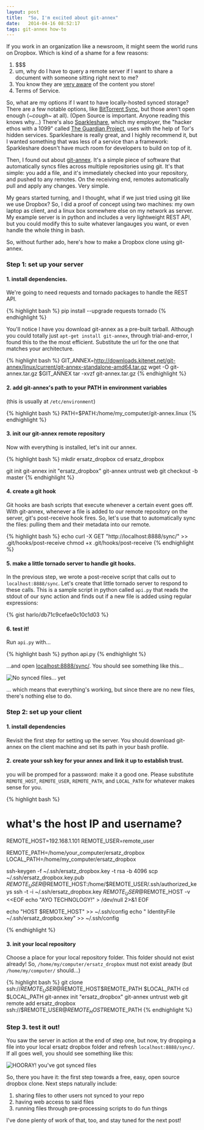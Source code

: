 ```yaml
---
layout: post
title:  "So, I'm excited about git-annex"
date:   2014-04-16 08:52:17
tags: git-annex how-to
---
```


If you work in an organization like a newsroom, it might seem the world runs on Dropbox.  Which is kind of a shame for a few reasons:

1. $$$
2. um, why do I have to query a remote server if I want to share a document with someone sitting right next to me?
3. You know they are [very aware][db_uh-oh] of the content you store!
4. Terms of Service.

So, what are my options if I want to have locally-hosted synced storage?  There are a few notable options, like [BitTorrent Sync][bts_link], but those aren't open enough (*~cough~* at all).  (Open Source is important.  Anyone reading this knows why...)  There's also [Sparkleshare][spkl_link], which my employer, the "hacker ethos with a 1099" called [The Guardian Project][gp_link], uses with the help of Tor's hidden services.  Sparkleshare is really great, and I highly recommend it, but I wanted something that was less of a service than a framework: Sparkleshare doesn't have much room for developers to build on top of it.

Then, I found out about [git-annex][ga_link].  It's a simple piece of software that automatically syncs files across multiple repositories using git.  It's that simple: you add a file, and it's immediately checked into your repository, and pushed to any remotes.  On the receiving end, remotes automatically pull and apply any changes.  Very simple.

My gears started turning, and I thought, what if we just tried using git like we use Dropbox?  So, I did a proof of concept using two machines: my own laptop as client, and a linux box somewhere else on my network as server.  My example server is in python and includes a very lightweight REST API, but you could modify this to suite whatever langauges you want, or even handle the whole thing in bash.

So, without further ado, here's how to make a Dropbox clone using git-annex.

### Step 1: set up your server

#### 1. install dependencies.

We're going to need requests and tornado packages to handle the REST API.
  
{% highlight bash %}
pip install --upgrade requests tornado
{% endhighlight %}
  
You'll notice I have you download git-annex as a pre-built tarball. Although you could totally just `apt-get install git-annex`, through trial-and-error, I found this to the the most efficient.  Substitute the url for the one that matches your architecture.

{% highlight bash %}
GIT_ANNEX=http://downloads.kitenet.net/git-annex/linux/current/git-annex-standalone-amd64.tar.gz
wget -O git-annex.tar.gz $GIT_ANNEX
tar -xvzf git-annex.tar.gz
{% endhighlight %}

#### 2. add git-annex's path to your PATH in environment variables  

(this is usually at `/etc/environment`)

{% highlight bash %}
PATH=$PATH:/home/my_computer/git-annex.linux
{% endhighlight %}

#### 3. init our git-annex remote repository

Now with everything is installed, let's init our annex.

{% highlight bash %}
mkdir ersatz_dropbox
cd ersatz_dropbox

git init
git-annex init "ersatz_dropbox"
git-annex untrust web
git checkout -b master
{% endhighlight %}

#### 4. create a git hook

Git hooks are bash scripts that execute whenever a certain event goes off.  With git-annex, whenever a file is added to our remote repository on the server, git's post-receive hook fires.  So, let's use that to automatically sync the files: pulling them and their metadata into our remote.

{% highlight bash %}
echo curl -X GET "http://localhost:8888/sync/" >> .git/hooks/post-receive
chmod +x .git/hooks/post-receive
{% endhighlight %}

#### 5. make a little tornado server to handle git hooks.

In the previous step, we wrote a post-receive script that calls out to `localhost:8888/sync`.  Let's create that little tornado server to respond to these calls.  This is a sample script in python called `api.py` that reads the stdout of our sync action and finds out if a new file is added using regular expressions:

{% gist harlo/db71c9cefae0c10c1d03 %}

#### 6. test it!

Run `api.py` with...

{% highlight bash %}
python api.py
{% endhighlight %}

...and open [localhost:8888/sync/][your_api].  You should see something like this...

![No synced files... yet]({{site.url}}/assets/media{{page.id}}/no_synced_files.png)

... which means that everything's working, but since there are no new files, there's nothing else to do.

### Step 2: set up your client

#### 1. install dependencies

Revisit the first step for setting up the server.  You should download git-annex on the client machine and set its path in your bash profile.

#### 2. create your ssh key for your annex and link it up to establish trust.  

you will be promped for a password: make it a good one.  Please substitute `REMOTE_HOST`, `REMOTE_USER`, `REMOTE_PATH`, and `LOCAL_PATH` for whatever makes sense for you.

{% highlight bash %}
# what's the host IP and username?
REMOTE_HOST=192.168.1.101
REMOTE_USER=remote_user

REMOTE_PATH=/home/your_computer/ersatz_dropbox
LOCAL_PATH=/home/my_computer/ersatz_dropbox

ssh-keygen -f ~/.ssh/ersatz_dropbox.key -t rsa -b 4096
scp ~/.ssh/ersatz_dropbox.key.pub $REMOTE_USER@$REMOTE_HOST:/home/$REMOTE_USER/.ssh/authorized_keys
ssh -t -i ~/.ssh/ersatz_dropbox.key $REMOTE_USER@$REMOTE_HOST -v <<EOF
echo "AYO TECHNOLOGY!" > /dev/null 2>&1
EOF

echo "HOST $REMOTE_HOST" >> ~/.ssh/config
echo "	IdentityFile ~/.ssh/ersatz_dropbox.key" >> ~/.ssh/config

{% endhighlight %}

#### 3. init your local repository

Choose a place for your local repository folder.  This folder should not exist already!  So, `/home/my/computer/ersatz_dropbox` must not exist aready (but `/home/my/computer/` should...)

{% highlight bash %}
git clone ssh://$REMOTE_USER@$REMOTE_HOST$REMOTE_PATH $LOCAL_PATH
cd $LOCAL_PATH
git-annex init "ersatz_dropbox"
git-annex untrust web
git remote add ersatz_dropbox ssh://$REMOTE_USER@$REMOTE_HOST$REMOTE_PATH
{% endhighlight %}

### Step 3. test it out!

You saw the server in action at the end of step one, but now, try dropping a file into your local ersatz dropbox folder and refresh `localhost:8888/sync/`.  If all goes well, you should see something like this:

![HOORAY! you've got synced files]({{site.url}}/assets/media{{page.id}}/synced_files.png)

So, there you have it: the first step towards a free, easy, open source dropbox clone.  Next steps naturally include:

1. sharing files to other users not synced to your repo
2. having web access to said files
3. running files through pre-processing scripts to do fun things

I've done plenty of work of that, too, and stay tuned for the next post!

[db_uh-oh]: http://gizmodo.com/how-dropbox-knows-when-youre-sharing-copyrighted-files-1555180683
[bts_link]: http://www.bittorrent.com/sync
[spkl_link]: http://sparkleshare.org
[gp_link]: https://guardianproject.info
[ga_link]: https://git-annex.branchable.com
[your_api]: http://localhost:8888/sync/